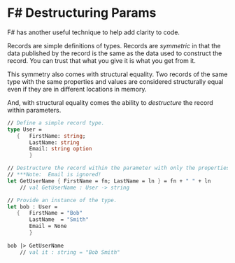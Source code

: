 # F# Destructuring Params

F# has another useful technique to help add clarity to code.  

Records are simple definitions of types.  Records are *symmetric* in that the data published by the record is the same as the data used to construct the record.  You can trust that what you give it is what you get from it.  

This symmetry also comes with structural equality.  Two records of the same type with the same properties and values are considered structurally equal even if they are in different locations in memory.

And, with structural equality comes the ability to *destructure* the record within parameters.  

```fsharp
// Define a simple record type.
type User =
   {   FirstName: string;
       LastName: string
       Email: string option
       }

// Destructure the record within the parameter with only the properties you care about.
// ***Note:  Email is ignored!
let GetUserName { FirstName = fn; LastName = ln } = fn + " " + ln 
    // val GetUserName : User -> string

// Provide an instance of the type.
let bob : User =
   {   FirstName = "Bob"
       LastName  = "Smith"
       Email = None
       }
  
bob |> GetUserName 
    // val it : string = "Bob Smith"
```